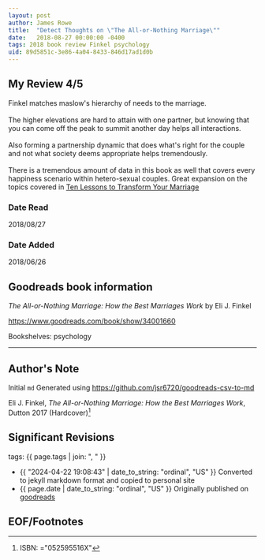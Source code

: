 ```yaml
---
layout: post
author: James Rowe
title:  "Detect Thoughts on \"The All-or-Nothing Marriage\""
date:   2018-08-27 00:00:00 -0400
tags: 2018 book review Finkel psychology
uid: 89d5851c-3e86-4a04-8433-846d17ad1d0b
---
```




## My Review 4/5

Finkel matches maslow's hierarchy of needs to the marriage.<br/><br/>The higher elevations are hard to attain with one partner, but knowing that you can come off the peak to summit another day helps all interactions.<br/><br/>Also forming a partnership dynamic that does what's right for the couple and not what society deems appropriate helps tremendously.<br/><br/>There is a tremendous amount of data in this book as well that covers every happiness scenario within hetero-sexual couples. Great expansion on the topics covered in [Ten Lessons to Transform Your Marriage](https://www.goodreads.com/book/show/634227)

### Date Read
2018/08/27

### Date Added
2018/06/26

## Goodreads book information

*The All-or-Nothing Marriage: How the Best Marriages Work* by Eli J. Finkel

https://www.goodreads.com/book/show/34001660

Bookshelves: psychology

---

## Author's Note

Initial `md` Generated using https://github.com/jsr6720/goodreads-csv-to-md

Eli J. Finkel, *The All-or-Nothing Marriage: How the Best Marriages Work*,  Dutton 2017 (Hardcover)[^1]

## Significant Revisions

tags: {{ page.tags | join: ", " }} <!-- todo move this somewhere -->

- {{ "2024-04-22 19:08:43" | date_to_string: "ordinal", "US" }} Converted to jekyll markdown format and copied to personal site
- {{ page.date | date_to_string: "ordinal", "US" }} Originally published on [goodreads](https://www.goodreads.com)

## EOF/Footnotes

[^1]: ISBN: ="052595516X"
